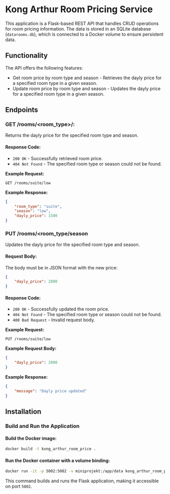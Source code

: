 # Kong Arthur Room Pricing Service

This application is a Flask-based REST API that handles CRUD operations for room pricing information. The data is stored in an SQLite database (`datarooms.db`), which is connected to a Docker volume to ensure persistent data.

## Functionality

The API offers the following features:

- Get room price by room type and season - Retrieves the dayly price for a specified room type in a given season.
- Update room price by room type and season - Updates the dayly price for a specified room type in a given season.

## Endpoints

### GET /rooms/<room_type>/<season>:
Returns the dayly price for the specified room type and season.

#### Response Code:

- `200 OK` - Successfully retrieved room price.
- `404 Not Found` - The specified room type or season could not be found.

**Example Request:**

```
GET /rooms/suite/low
```

**Example Response:**

```json
{
    "room_type": "suite",
    "season": "low",
    "dayly_price": 1500
}
```

### PUT /rooms/<room_type/season

Updates the dayly price for the specified room type and season.

#### Request Body:

The body must be in JSON format with the new price:

```json
{
    "dayly_price": 2000
}
```

#### Response Code:

- `200 OK` - Successfully updated the room price.
- `404 Not Found` - The specified room type or season could not be found.
- `400 Bad Request` - Invalid request body.

**Example Request:**

```
PUT /rooms/suite/low
```

**Example Request Body:**

```json
{
    "dayly_price": 2000
}
```

**Example Response:**

```json
{
    "message": "Dayly price updated"
}
```

## Installation

### Build and Run the Application

#### Build the Docker image:

```sh
docker build -t kong_arthur_room_price .
```

#### Run the Docker container with a volume binding:

```sh
docker run -it -p 5002:5002 -v miniprojekt:/app/data kong_arthur_room_price
```

This command builds and runs the Flask application, making it accessible on port `5002`.

